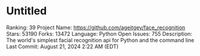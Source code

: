 # Untitled

Ranking: 39
Project Name: https://github.com/ageitgey/face_recognition
Stars: 53190
Forks: 13472
Language: Python
Open Issues: 755
Description: The world's simplest facial recognition api for Python and the command line
Last Commit: August 21, 2024 2:22 AM (EDT)